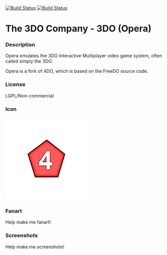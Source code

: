 [![Build Status](https://travis-ci.org/kodi-game/game.libretro.opera.svg?branch=master)](https://travis-ci.org/kodi-game/game.libretro.opera)
[![Build Status](https://ci.appveyor.com/api/projects/status/github/kodi-game/game.libretro.opera?svg=true)](https://ci.appveyor.com/project/kodi-game/game-libretro-opera)

# The 3DO Company - 3DO (Opera)

### Description

Opera emulates the 3DO Interactive Multiplayer video game system, often called simply the 3DO.

Opera is a fork of 4DO, which is based on the FreeDO source code.

### License

LGPL/Non-commercial

### Icon

![The 3DO Company - 3DO (Opera) icon](game.libretro.opera/resources/icon.png)

### Fanart

Help make me fanart!

### Screenshots

Help make me screenshots!
